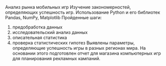 Анализ рынка мобильных игр 
Изучение закономерностей, определяющих успешность игр.
Использование Python и его библиотек Pandas, NumPy, Matplotlib
Пройденные шаги:
1.	предобработка данных
2.	исследовательский анализ данных
3.	описательная статистика
4.	проверка статистических гипотез
Выявлены параметры, определяющие успешность игры в разных регионах мира. На основании этого подготовлен отчет для магазина компьютерных игр для планирования рекламных кампаний.
